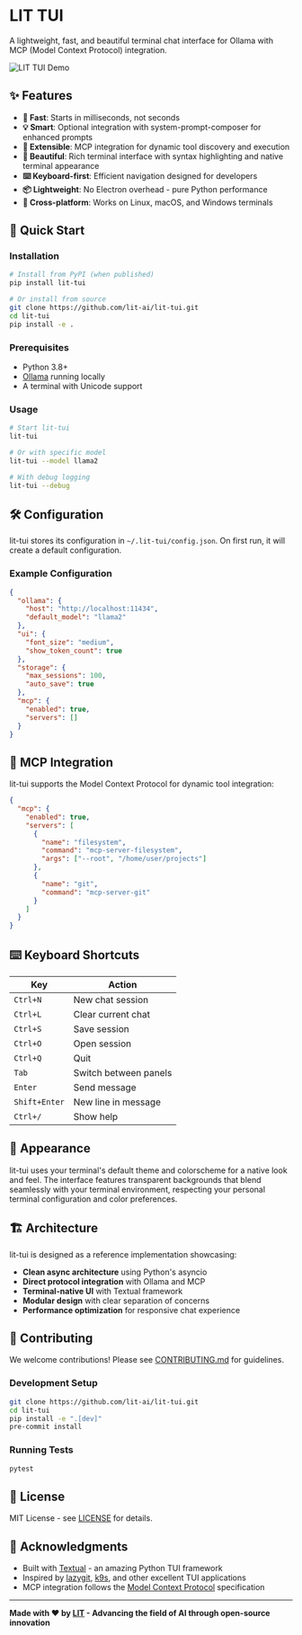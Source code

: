 # LIT TUI

A lightweight, fast, and beautiful terminal chat interface for Ollama with MCP (Model Context Protocol) integration.

![LIT TUI Demo](docs/demo.gif)

## ✨ Features

- **🚀 Fast**: Starts in milliseconds, not seconds
- **💡 Smart**: Optional integration with system-prompt-composer for enhanced prompts
- **🔧 Extensible**: MCP integration for dynamic tool discovery and execution
- **🎨 Beautiful**: Rich terminal interface with syntax highlighting and native terminal appearance
- **⌨️ Keyboard-first**: Efficient navigation designed for developers
- **📦 Lightweight**: No Electron overhead - pure Python performance
- **🔄 Cross-platform**: Works on Linux, macOS, and Windows terminals

## 🚀 Quick Start

### Installation

```bash
# Install from PyPI (when published)
pip install lit-tui

# Or install from source
git clone https://github.com/lit-ai/lit-tui.git
cd lit-tui
pip install -e .
```

### Prerequisites

- Python 3.8+
- [Ollama](https://ollama.ai) running locally
- A terminal with Unicode support

### Usage

```bash
# Start lit-tui
lit-tui

# Or with specific model
lit-tui --model llama2

# With debug logging
lit-tui --debug
```

## 🛠️ Configuration

lit-tui stores its configuration in `~/.lit-tui/config.json`. On first run, it will create a default configuration.

### Example Configuration

```json
{
  "ollama": {
    "host": "http://localhost:11434",
    "default_model": "llama2"
  },
  "ui": {
    "font_size": "medium",
    "show_token_count": true
  },
  "storage": {
    "max_sessions": 100,
    "auto_save": true
  },
  "mcp": {
    "enabled": true,
    "servers": []
  }
}
```

## 🔧 MCP Integration

lit-tui supports the Model Context Protocol for dynamic tool integration:

```json
{
  "mcp": {
    "enabled": true,
    "servers": [
      {
        "name": "filesystem",
        "command": "mcp-server-filesystem",
        "args": ["--root", "/home/user/projects"]
      },
      {
        "name": "git",
        "command": "mcp-server-git"
      }
    ]
  }
}
```

## ⌨️ Keyboard Shortcuts

| Key | Action |
|-----|--------|
| `Ctrl+N` | New chat session |
| `Ctrl+L` | Clear current chat |
| `Ctrl+S` | Save session |
| `Ctrl+O` | Open session |
| `Ctrl+Q` | Quit |
| `Tab` | Switch between panels |
| `Enter` | Send message |
| `Shift+Enter` | New line in message |
| `Ctrl+/` | Show help |

## 🎨 Appearance

lit-tui uses your terminal's default theme and colorscheme for a native look and feel. The interface features transparent backgrounds that blend seamlessly with your terminal environment, respecting your personal terminal configuration and color preferences.

## 🏗️ Architecture

lit-tui is designed as a reference implementation showcasing:

- **Clean async architecture** using Python's asyncio
- **Direct protocol integration** with Ollama and MCP
- **Terminal-native UI** with Textual framework
- **Modular design** with clear separation of concerns
- **Performance optimization** for responsive chat experience

## 🤝 Contributing

We welcome contributions! Please see [CONTRIBUTING.md](CONTRIBUTING.md) for guidelines.

### Development Setup

```bash
git clone https://github.com/lit-ai/lit-tui.git
cd lit-tui
pip install -e ".[dev]"
pre-commit install
```

### Running Tests

```bash
pytest
```

## 📄 License

MIT License - see [LICENSE](LICENSE) for details.

## 🙏 Acknowledgments

- Built with [Textual](https://textual.textualize.io/) - an amazing Python TUI framework
- Inspired by [lazygit](https://github.com/jesseduffield/lazygit), [k9s](https://k9scli.io/), and other excellent TUI applications
- MCP integration follows the [Model Context Protocol](https://modelcontextprotocol.io/) specification

---

**Made with ❤️ by [LIT](https://lit.ai) - Advancing the field of AI through open-source innovation**
